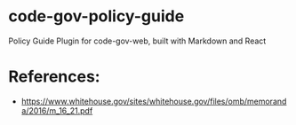 # code-gov-policy-guide
Policy Guide Plugin for code-gov-web, built with Markdown and React

# References:
 - https://www.whitehouse.gov/sites/whitehouse.gov/files/omb/memoranda/2016/m_16_21.pdf
